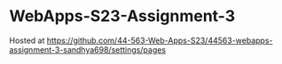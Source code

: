 # WebApps-S23-Assignment-3
Hosted at https://github.com/44-563-Web-Apps-S23/44563-webapps-assignment-3-sandhya698/settings/pages